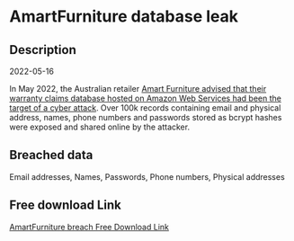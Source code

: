 # AmartFurniture database leak

## Description

2022-05-16

In May 2022, the Australian retailer <a href="https://www.ozbargain.com.au/node/701231" target="_blank" rel="noopener">Amart Furniture advised that their warranty claims database hosted on Amazon Web Services had been the target of a cyber attack</a>. Over 100k records containing email and physical address, names, phone numbers and passwords stored as bcrypt hashes were exposed and shared online by the attacker.

## Breached data

Email addresses, Names, Passwords, Phone numbers, Physical addresses

## Free download Link

[AmartFurniture breach Free Download Link](https://link-to.net/1229997/234.59568167394673/dynamic/?r=aHR0cHM6Ly93d3cubWVkaWFmaXJlLmNvbS92aWV3L1VuU1ZSdHNQM2RkT2pncC9hbWFydGZ1cm5pdHVyZS5jb20uYXUvZmlsZQ==)